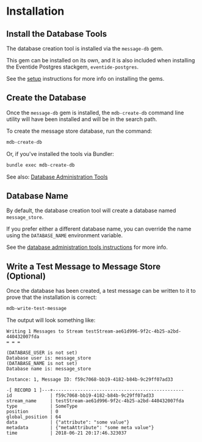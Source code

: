 # Installation

## Install the Database Tools

The database creation tool is installed via the `message-db` gem.

This gem can be installed on its own, and it is also included when installing the Eventide Postgres stackgem, `eventide-postgres`.

See the [setup](/setup/postgres.md) instructions for more info on installing the gems.

## Create the Database

Once the `message-db` gem is installed, the `mdb-create-db` command line utility will have been installed and will be in the search path.

To create the message store database, run the command:

``` bash
mdb-create-db
```

Or, if you've installed the tools via Bundler:

``` bash
bundle exec mdb-create-db
```

See also: [Database Administration Tools](./tools.md)

## Database Name

By default, the database creation tool will create a database named `message_store`.

If you prefer either a different database name, you can override the name using the `DATABASE_NAME` environment variable.

See the [database administration tools instructions](./tools.md) for more info.

## Write a Test Message to Message Store (Optional)

Once the database has been created, a test message can be written to it to prove that the installation is correct:

``` bash
mdb-write-test-message
```

The output will look something like:
```
Writing 1 Messages to Stream testStream-ae61d996-9f2c-4b25-a2bd-440432007fda
= = =

(DATABASE_USER is not set)
Database user is: message_store
(DATABASE_NAME is not set)
Database name is: message_store

Instance: 1, Message ID: f59c7068-bb19-4182-b84b-9c29ff07ad33

-[ RECORD 1 ]---+------------------------------------------------
id              | f59c7068-bb19-4182-b84b-9c29ff07ad33
stream_name     | testStream-ae61d996-9f2c-4b25-a2bd-440432007fda
type            | SomeType
position        | 0
global_position | 64
data            | {"attribute": "some value"}
metadata        | {"metaAttribute": "some meta value"}
time            | 2018-06-21 20:17:46.323037
```

